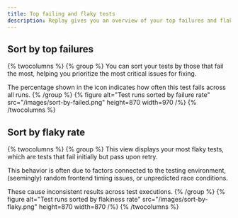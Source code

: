 ```yaml
---
title: Top failing and flaky tests
description: Replay gives you an overview of your top failures and flaky tests, allowing you to focus on the most critical issues.
---
```


## Sort by top failures
{% twocolumns %}
{% group %}
You can sort your tests by those that fail the most, helping you prioritize the most critical issues for fixing. 

The percentage shown in the icon indicates how often this test fails across all runs.
{% /group %}
{% figure 
  alt="Test runs sorted by failure rate"
  src="/images/sort-by-failed.png"
  height=870
  width=970
/%}
{% /twocolumns %}



## Sort by flaky rate
{% twocolumns %}
{% group %}
This view displays your most flaky tests, which are tests that fail initially but pass upon retry. 

This behavior is often due to factors connected to the testing environment, (seemingly) random frontend timing issues, or unpredicted race conditions. 

These cause inconsistent results across test executions.
{% /group %}
{% figure 
  alt="Test runs sorted by flakiness rate"
  src="/images/sort-by-flaky.png"
  height=870
  width=870
/%}
{% /twocolumns %}